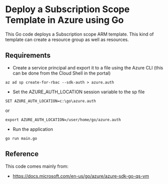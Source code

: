 # Deploy a Subscription Scope Template in Azure using Go

This Go code deploys a Subscription scope ARM template. This kind of template can create a resource group as well as resources.

## Requirements

- Create a service principal and export it to a file using the Azure CLI (this can be done from the Cloud Shell in the portal)
```
az ad sp create-for-rbac --sdk-auth > azure.auth
```
- Set the AZURE_AUTH_LOCATION session variable to the sp file
```
SET AZURE_AUTH_LOCATION=c:\go\azure.auth
```
or
```
export AZURE_AUTH_LOCATION=/user/home/go/azure.auth
```
- Run the application
```
go run main.go
```

## Reference

This code comes mainly from:

- https://docs.microsoft.com/en-us/go/azure/azure-sdk-go-qs-vm
